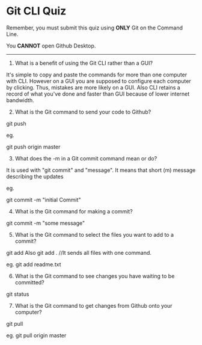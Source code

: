 # Git CLI Quiz

Remember, you must submit this quiz using **ONLY** Git on the Command Line.

You **CANNOT** open Github Desktop.

---

1. What is a benefit of using the Git CLI rather than a GUI?

It's simple to copy and paste the commands for more than one computer with CLI. However on a GUI you are supposed to configure each computer by clicking. Thus, mistakes are more likely on a GUI. Also CLI retains a record of what you've done and faster than GUI because of lower internet bandwidth.

2. What is the Git command to send your code to Github?

git push <REMOTENAME> <BRANCHNAME>

eg.

git push origin master

3. What does the -m in a Git commit command mean or do?

It is used with "git commit" and "message". It means that short (m) message describing the updates

eg.

git commit -m "initial Commit"

4. What is the Git command for making a commit?

git commit -m "some message"

5. What is the Git command to select the files you want to add to a commit?

git add <FILENAME>
Also git add . //It sends all files with one command.

eg.
git add readme.txt

6. What is the Git command to see changes you have waiting to be committed?

git status

7. What is the Git command to get changes from Github onto your computer?

git pull <REMOTENAME> <BRANCHNAME>

eg.
git pull origin master
